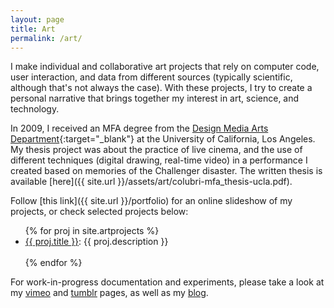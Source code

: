 ```yaml
---
layout: page
title: Art
permalink: /art/
---
```


I make individual and collaborative art projects that rely on computer code, user interaction, and data from different sources (typically scientific, although that's not always the case). With these projects, I try to create a personal narrative that brings together my interest in art, science, and technology.

In 2009, I received an MFA degree from the [Design Media Arts Department](http://dma.ucla.edu/){:target="_blank"} at the University of California, Los Angeles. My thesis project was about the practice of live cinema, and the use of different techniques (digital drawing, real-time video) in a performance I created based on memories of the Challenger disaster. The written thesis is available [here]({{ site.url }}/assets/art/colubri-mfa_thesis-ucla.pdf).

Follow [this link]({{ site.url }}/portfolio) for an online slideshow of my projects, or check selected projects below:

<ul>
{% for proj in site.artprojects %}
  <li><a href="{{ proj.url | prepend: site.baseurl }}">{{ proj.title }}</a>:
  {{ proj.description }}</li><br>
{% endfor %}    
</ul>

For work-in-progress documentation and experiments, please take a look at my [vimeo](https://vimeo.com/user1182080) and [tumblr](https://codeanticode.tumblr.com/) pages, as well as my [blog](http://andrescolubri.net/).



